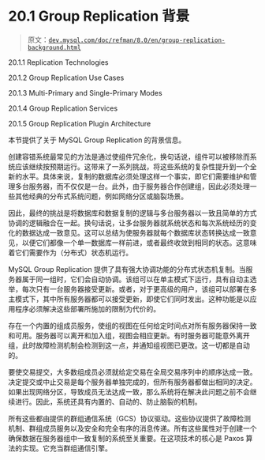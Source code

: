 # 20.1 Group Replication 背景

> 原文：[`dev.mysql.com/doc/refman/8.0/en/group-replication-background.html`](https://dev.mysql.com/doc/refman/8.0/en/group-replication-background.html)

20.1.1 Replication Technologies

20.1.2 Group Replication Use Cases

20.1.3 Multi-Primary and Single-Primary Modes

20.1.4 Group Replication Services

20.1.5 Group Replication Plugin Architecture

本节提供了关于 MySQL Group Replication 的背景信息。

创建容错系统最常见的方法是通过使组件冗余化，换句话说，组件可以被移除而系统应该继续按预期运行。这带来了一系列挑战，将这些系统的复杂性提升到一个全新的水平。具体来说，复制的数据库必须处理这样一个事实，即它们需要维护和管理多台服务器，而不仅仅是一台。此外，由于服务器合作创建组，因此必须处理一些其他经典的分布式系统问题，例如网络分区或脑裂场景。

因此，最终的挑战是将数据库和数据复制的逻辑与多台服务器以一致且简单的方式协调的逻辑融合在一起。换句话说，让多台服务器就系统状态和每次系统经历的变化的数据达成一致意见。这可以总结为使服务器就每个数据库状态转换达成一致意见，以便它们都像一个单一数据库一样前进，或者最终收敛到相同的状态。这意味着它们需要作为（分布式）状态机运行。

MySQL Group Replication 提供了具有强大协调功能的分布式状态机复制。当服务器属于同一组时，它们会自动协调。该组可以在单主模式下运行，具有自动主选举，每次只有一台服务器接受更新。或者，对于更高级的用户，该组可以部署在多主模式下，其中所有服务器都可以接受更新，即使它们同时发出。这种功能是以应用程序必须解决这些部署所施加的限制为代价的。

存在一个内置的组成员服务，使组的视图在任何给定时间点对所有服务器保持一致和可用。服务器可以离开和加入组，视图会相应更新。有时服务器可能意外离开组，此时故障检测机制会检测到这一点，并通知组视图已更改。这一切都是自动的。

要使交易提交，大多数组成员必须就给定交易在全局交易序列中的顺序达成一致。决定提交或中止交易是每个服务器单独完成的，但所有服务器都做出相同的决定。如果出现网络分区，导致成员无法达成一致，那么系统将在解决此问题之前不会继续进行。因此，系统还具有内置的、自动的、防止脑裂的机制。

所有这些都由提供的群组通信系统（GCS）协议驱动。这些协议提供了故障检测机制、群组成员服务以及安全和完全有序的消息传递。所有这些属性对于创建一个确保数据在服务器组中一致复制的系统至关重要。在这项技术的核心是 Paxos 算法的实现。它充当群组通信引擎。
